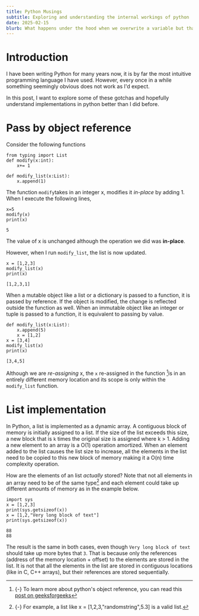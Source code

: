 ```yaml
---
title: Python Musings
subtitle: Exploring and understanding the internal workings of python
date: 2025-02-15
blurb: What happens under the hood when we overwrite a variable but that is not an in-place operation?
---
```


# Introduction

I have been writing Python for many years now, it is by far the most intuitive programming language I have used. However, every once in a while something seemingly obvious does not work as I'd expect.

In this post, I want to explore some of these gotchas and hopefully understand implementations in python better than I did before.

# Pass by object reference

Consider the following functions

```
from typing import List
def modify(x:int):
    x+= 1

def modify_list(x:List):
    x.append(1)
```

The function `modify`takes in an integer x, modifies it _in-place_ by adding 1. When I execute the following lines,

```
x=5
modify(x)
print(x)

5
```

The value of x is unchanged although the operation we did was **in-place**.

However, when I run `modify_list`, the list is now updated.

```
x = [1,2,3]
modify_list(x)
print(x)

[1,2,3,1]
```

When a mutable object like a list or a dictionary is passed to a function, it is passed by reference. If the object is modified, the change is reflected outside the function as well. When an immutable object like an integer or tuple is passed to a function, it is equivalent to passing by value.

```
def modify_list(x:List):
    x.append(5)
    x = [1,2]
x = [3,4]
modify_list(x)
print(x)

[3,4,5]
```

Although we are _re-assigning_ x, the `x` re-assigned in the function [^object-ref]is in an entirely different memory location and its scope is only within the `modify_list` function.

[^object-ref]: {-} To learn more about python's object reference, you can read this [post on geeksforgeeks](https://www.geeksforgeeks.org/is-python-call-by-reference-or-call-by-value/)

# List implementation

In Python, a list is implemented as a dynamic array. A contiguous block of memory is initially assigned to a list. If the size of the list exceeds this size, a new block that is `k` times the original size is assigned where k > 1. Adding a new element to an array is a O(1) operation amortized. When an element added to the list causes the list size to increase, all the elements in the list need to be copied to this new block of memory making it a O(n) time complexity operation.

[^listexample]: {-} For example, a list like x = [1,2,3,"randomstring",5.3] is a valid list.

How are the elements of an list _actually_ stored? Note that not all elements in an array need to be of the same type[^listexample] and each element could take up different amounts of memory as in the example below.

```
import sys
x = [1,2,3]
print(sys.getsizeof(x))
x = [1,2,"Very long block of text"]
print(sys.getsizeof(x))

88
88
```

The result is the same in both cases, even though `Very long block of text` should take up more bytes that `3`. That is because only the references (address of the memory location + offset) to the elements are stored in the list. It is not that all the elements in the list are stored in contiguous locations (like in C, C++ arrays), but their references are stored sequentially.
